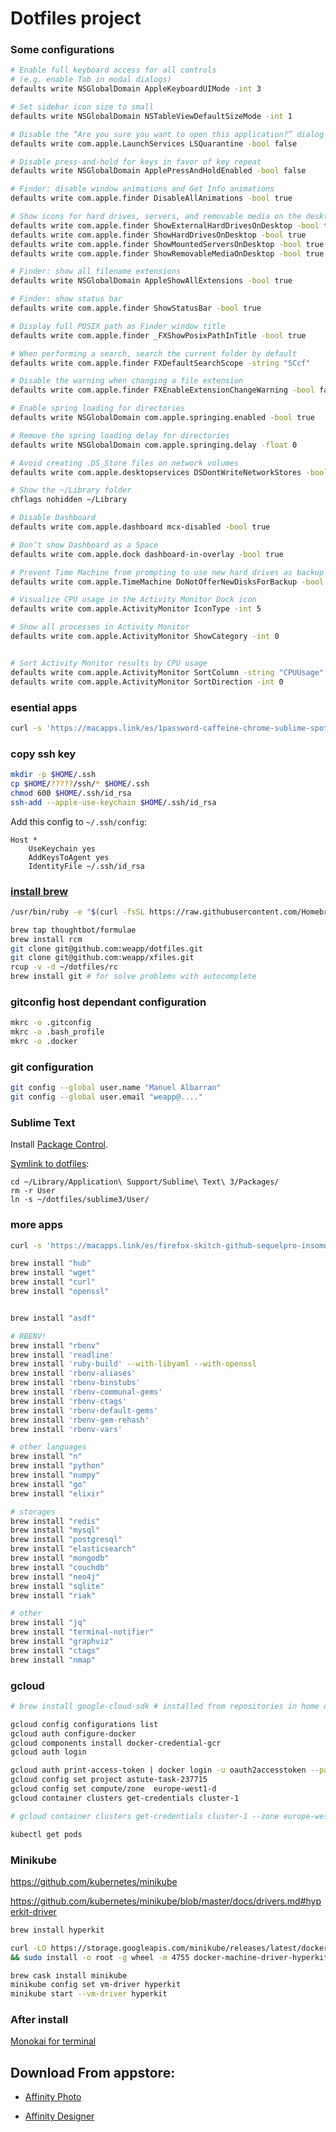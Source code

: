 # Dotfiles project

### Some configurations

```sh
# Enable full keyboard access for all controls
# (e.g. enable Tab in modal dialogs)
defaults write NSGlobalDomain AppleKeyboardUIMode -int 3

# Set sidebar icon size to small
defaults write NSGlobalDomain NSTableViewDefaultSizeMode -int 1

# Disable the “Are you sure you want to open this application?” dialog
defaults write com.apple.LaunchServices LSQuarantine -bool false

# Disable press-and-hold for keys in favor of key repeat
defaults write NSGlobalDomain ApplePressAndHoldEnabled -bool false

# Finder: disable window animations and Get Info animations
defaults write com.apple.finder DisableAllAnimations -bool true

# Show icons for hard drives, servers, and removable media on the desktop
defaults write com.apple.finder ShowExternalHardDrivesOnDesktop -bool true
defaults write com.apple.finder ShowHardDrivesOnDesktop -bool true
defaults write com.apple.finder ShowMountedServersOnDesktop -bool true
defaults write com.apple.finder ShowRemovableMediaOnDesktop -bool true

# Finder: show all filename extensions
defaults write NSGlobalDomain AppleShowAllExtensions -bool true

# Finder: show status bar
defaults write com.apple.finder ShowStatusBar -bool true

# Display full POSIX path as Finder window title
defaults write com.apple.finder _FXShowPosixPathInTitle -bool true

# When performing a search, search the current folder by default
defaults write com.apple.finder FXDefaultSearchScope -string "SCcf"

# Disable the warning when changing a file extension
defaults write com.apple.finder FXEnableExtensionChangeWarning -bool false

# Enable spring loading for directories
defaults write NSGlobalDomain com.apple.springing.enabled -bool true

# Remove the spring loading delay for directories
defaults write NSGlobalDomain com.apple.springing.delay -float 0

# Avoid creating .DS_Store files on network volumes
defaults write com.apple.desktopservices DSDontWriteNetworkStores -bool true

# Show the ~/Library folder
chflags nohidden ~/Library

# Disable Dashboard
defaults write com.apple.dashboard mcx-disabled -bool true

# Don’t show Dashboard as a Space
defaults write com.apple.dock dashboard-in-overlay -bool true

# Prevent Time Machine from prompting to use new hard drives as backup volume
defaults write com.apple.TimeMachine DoNotOfferNewDisksForBackup -bool true

# Visualize CPU usage in the Activity Monitor Dock icon
defaults write com.apple.ActivityMonitor IconType -int 5

# Show all processes in Activity Monitor
defaults write com.apple.ActivityMonitor ShowCategory -int 0


# Sort Activity Monitor results by CPU usage
defaults write com.apple.ActivityMonitor SortColumn -string "CPUUsage"
defaults write com.apple.ActivityMonitor SortDirection -int 0

```

### esential apps

```sh
curl -s 'https://macapps.link/es/1password-caffeine-chrome-sublime-spotify-telegram-slack-docker' | sh
```

### copy ssh key

```sh
mkdir -p $HOME/.ssh
cp $HOME/?????/ssh/* $HOME/.ssh
chmod 600 $HOME/.ssh/id_rsa
ssh-add --apple-use-keychain $HOME/.ssh/id_rsa
```

Add this config to `~/.ssh/config`:

```
Host *
    UseKeychain yes
    AddKeysToAgent yes
    IdentityFile ~/.ssh/id_rsa
```

### [install brew](http://brew.sh/)

```sh
/usr/bin/ruby -e "$(curl -fsSL https://raw.githubusercontent.com/Homebrew/install/master/install)"
```

```sh
brew tap thoughtbot/formulae
brew install rcm
git clone git@github.com:weapp/dotfiles.git
git clone git@github.com:weapp/xfiles.git
rcup -v -d ~/dotfiles/rc
brew install git # for solve problems with autocomplete
```

### gitconfig host dependant configuration

```sh
mkrc -o .gitconfig
mkrc -o .bash_profile
mkrc -o .docker
```

### git configuration

```sh
git config --global user.name "Manuel Albarran"
git config --global user.email "weapp@...."
```

### Sublime Text

Install [Package Control](https://packagecontrol.io/installation).

[Symlink to dotfiles](https://packagecontrol.io/docs/syncing):

```
cd ~/Library/Application\ Support/Sublime\ Text\ 3/Packages/
rm -r User
ln -s ~/dotfiles/sublime3/User/
```

### more apps

```sh
curl -s 'https://macapps.link/es/firefox-skitch-github-sequelpro-insomnia-unarchiver-skim-cleanmymac-vlc-whatsapp' | sh
```

```sh
brew install "hub"
brew install "wget"
brew install "curl"
brew install "openssl"


brew install "asdf"

# RBENV!
brew install "rbenv"
brew install 'readline'
brew install 'ruby-build' --with-libyaml --with-openssl
brew install 'rbenv-aliases'
brew install 'rbenv-binstubs'
brew install 'rbenv-communal-gems'
brew install 'rbenv-ctags'
brew install 'rbenv-default-gems'
brew install 'rbenv-gem-rehash'
brew install 'rbenv-vars'

# other languages
brew install "n"
brew install "python"
brew install "numpy"
brew install "go"
brew install "elixir"

# storages
brew install "redis"
brew install "mysql"
brew install "postgresql"
brew install "elasticsearch"
brew install "mongodb"
brew install "couchdb"
brew install "neo4j"
brew install "sqlite"
brew install "riak"

# other
brew install "jq"
brew install "terminal-notifier"
brew install "graphviz"
brew install "ctags"
brew install "nmap"
```

### gcloud

```sh
# brew install google-cloud-sdk # installed from repositories in home directory

gcloud config configurations list
gcloud auth configure-docker
gcloud components install docker-credential-gcr
gcloud auth login

gcloud auth print-access-token | docker login -u oauth2accesstoken --password-stdin https://gcr.io
gcloud config set project astute-task-237715
gcloud config set compute/zone  europe-west1-d
gcloud container clusters get-credentials cluster-1

# gcloud container clusters get-credentials cluster-1 --zone europe-west1-d --project astute-task-237715

kubectl get pods
```

### Minikube

https://github.com/kubernetes/minikube

https://github.com/kubernetes/minikube/blob/master/docs/drivers.md#hyperkit-driver

```sh
brew install hyperkit

curl -LO https://storage.googleapis.com/minikube/releases/latest/docker-machine-driver-hyperkit \
&& sudo install -o root -g wheel -m 4755 docker-machine-driver-hyperkit /usr/local/bin/

brew cask install minikube
minikube config set vm-driver hyperkit
minikube start --vm-driver hyperkit
```

### After install

[Monokai for terminal](https://github.com/stephenway/monokai.terminal)





## Download From appstore:

  * [Affinity Photo](https://apps.apple.com/es/app/affinity-photo/id824183456?l=en-GB&mt=12)

  * [Affinity Designer](https://apps.apple.com/es/app/affinity-designer/id824171161?l=en-GB&mt=12)
